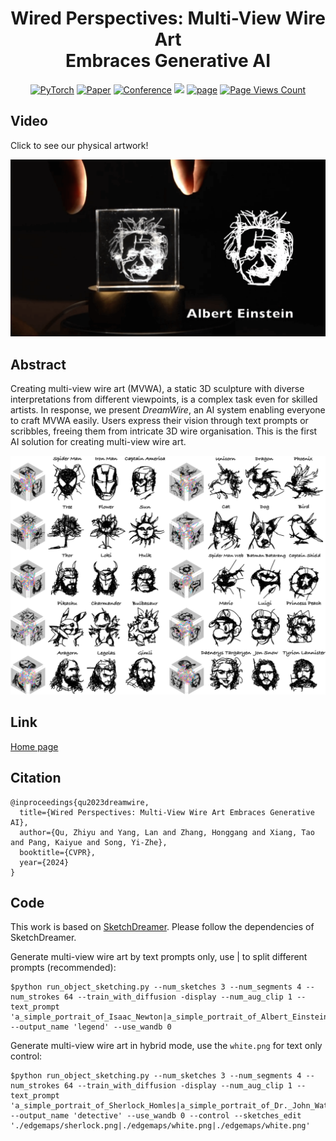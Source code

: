 <div align="center">
  
# Wired Perspectives: Multi-View Wire Art <br> Embraces Generative AI

<a href="https://pytorch.org/get-started/locally/"><img alt="PyTorch" src="https://img.shields.io/badge/PyTorch-ee4c2c?logo=pytorch&logoColor=white"></a>
[![Paper](http://img.shields.io/badge/Paper-arxiv.2311.15421-B31B1B.svg)](https://arxiv.org/abs/2311.15421)
[![Conference](http://img.shields.io/badge/CVPR-2024-6790AC.svg)](https://cvpr.thecvf.com/)
<a href='https://www.youtube.com/watch?v=CKX3GBrBv58'><img src='https://img.shields.io/badge/Youtube-Video-red'></a>
<a href="https://dreamwireart.github.io/"><img alt="page" src="https://img.shields.io/badge/Webpage-0054a6?logo=Google%20chrome&logoColor=white"></a>
[![Page Views Count](https://badges.toozhao.com/badges/01HG0WE973EGR8ENZCAEZR5G4G/green.svg)](https://badges.toozhao.com/stats/01HG0WE973EGR8ENZCAEZR5G4G "Get your own page views count badge on badges.toozhao.com")

</div>

## Video

Click to see our physical artwork!

[![▶️ Watch the video](./figure/video.png)](https://youtu.be/8yCUGgnO4vY)

## Abstract

Creating multi-view wire art (MVWA), a static 3D sculpture with diverse interpretations from different viewpoints, is a complex task even for skilled artists. In response, we present *DreamWire*, an AI system enabling everyone to craft MVWA easily. Users express their vision through text prompts or scribbles, freeing them from intricate 3D wire organisation. This is the first AI solution for creating multi-view wire art.

![overview](figure/overview.png)

## Link

[Home page](https://dreamwireart.github.io/)

## Citation

```
@inproceedings{qu2023dreamwire,
  title={Wired Perspectives: Multi-View Wire Art Embraces Generative AI},
  author={Qu, Zhiyu and Yang, Lan and Zhang, Honggang and Xiang, Tao and Pang, Kaiyue and Song, Yi-Zhe},
  booktitle={CVPR},
  year={2024}
}
```

## Code

This work is based on [SketchDreamer](https://github.com/WinKawaks/SketchDreamer). Please follow the dependencies of SketchDreamer.

Generate multi-view wire art by text prompts only, use | to split different prompts (recommended):

```
$python run_object_sketching.py --num_sketches 3 --num_segments 4 --num_strokes 64 --train_with_diffusion -display --num_aug_clip 1 --text_prompt 'a_simple_portrait_of_Isaac_Newton|a_simple_portrait_of_Albert_Einstein|a_simple_portrait_of_Alan_Turing' --output_name 'legend' --use_wandb 0
```

Generate multi-view wire art in hybrid mode, use the `white.png` for text only control:

```
$python run_object_sketching.py --num_sketches 3 --num_segments 4 --num_strokes 64 --train_with_diffusion -display --num_aug_clip 1 --text_prompt 'a_simple_portrait_of_Sherlock_Homles|a_simple_portrait_of_Dr._John_Watson|a_simple_portrait_of_London_Tower_Bridge' --output_name 'detective' --use_wandb 0 --control --sketches_edit './edgemaps/sherlock.png|./edgemaps/white.png|./edgemaps/white.png'
```
